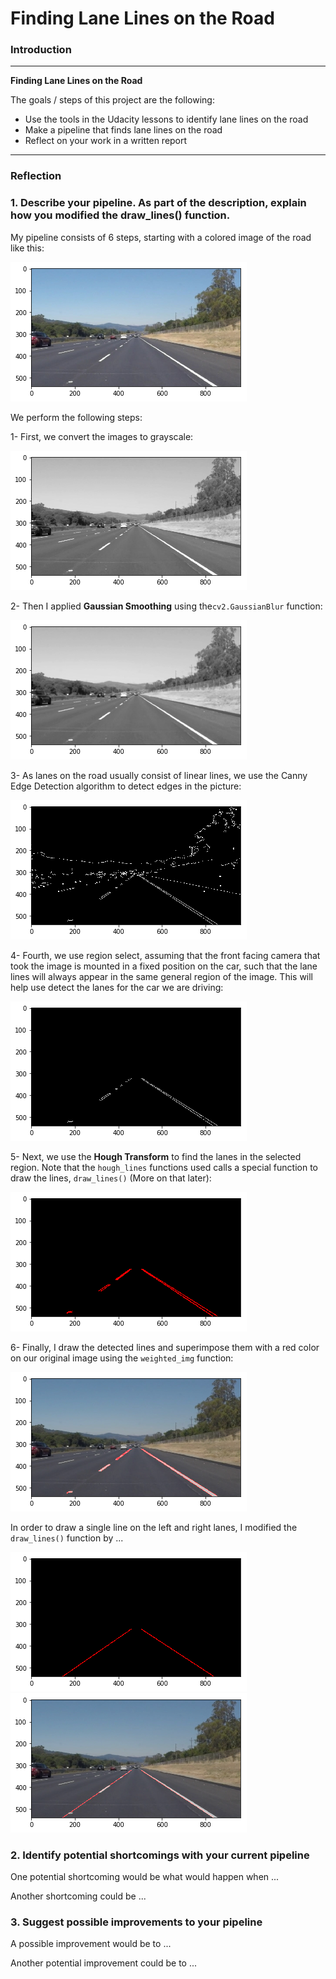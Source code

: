 # **Finding Lane Lines on the Road** 

### Introduction

---

**Finding Lane Lines on the Road**

The goals / steps of this project are the following:
* Use the tools in the Udacity lessons to identify lane lines on the road
* Make a pipeline that finds lane lines on the road
* Reflect on your work in a written report


[//]: # (Image References)

[image1]: ./examples/writeup_image1.png "Original Image"
[image2]: ./examples/writeup_image2.png "Grayscale Image"
[image3]: ./examples/writeup_image3.png "Gaussian Smoothing"
[image4]: ./examples/writeup_image4.png "Canny Edge Detection"
[image5]: ./examples/writeup_image5.png "Region Selection"
[image6]: ./examples/writeup_image6.png "Hough Lines"
[image7]: ./examples/writeup_image7.png "Final Output"
[image8]: ./examples/writeup_image8.png "Improved Draw Lines"
[image9]: ./examples/writeup_image9.png "Improved Final Output"

---

### Reflection

### 1. Describe your pipeline. As part of the description, explain how you modified the draw_lines() function.

My pipeline consists of 6 steps, starting with a colored image of the road like this:

![alt text][image1]

We perform the following steps:

1- First, we convert the images to grayscale:

![alt text][image2]

2- Then I applied **Gaussian Smoothing** using the`cv2.GaussianBlur` function:

![alt text][image3]

3- As lanes on the road usually consist of linear lines, we use the Canny Edge Detection algorithm to detect edges in the picture:

![alt text][image4]

4- Fourth, we use region select, assuming that the front facing camera that took the image is mounted in a fixed position on the car, such that the lane lines will always appear in the same general region of the image. This will help use detect the lanes for the car we are driving:

![alt text][image5]

5- Next, we use the **Hough Transform** to find the lanes in the selected region. Note that the `hough_lines` functions used calls a special function to draw the lines, `draw_lines()` (More on that later):

![alt text][image6]

6- Finally, I draw the detected lines and superimpose them with a red color on our original image using the `weighted_img` function:

![alt text][image7]

In order to draw a single line on the left and right lanes, I modified the `draw_lines()` function by ...

![alt text][image8]
![alt text][image9]



### 2. Identify potential shortcomings with your current pipeline


One potential shortcoming would be what would happen when ... 

Another shortcoming could be ...


### 3. Suggest possible improvements to your pipeline

A possible improvement would be to ...

Another potential improvement could be to ...
